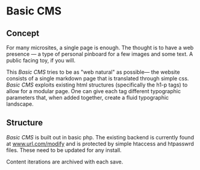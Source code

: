 # Basic CMS

## Concept

For many microsites, a single page is enough. The thought is to have a web presence — a type of personal pinboard for a few images and some text. A public facing toy, if you will.

This _Basic CMS_ tries to be as "web natural" as possible— the website consists of a single markdown page that is translated through simple css. _Basic CMS_ exploits existing html structures (specifically the h1-p tags) to allow for a modular page. One can give each tag different typographic parameters that, when added together, create a fluid typographic landscape.

## Structure

_Basic CMS_ is built out in basic php. The existing backend is currently found at www.url.com/modify and is protected by simple htaccess and htpasswrd files. These need to be updated for any install. 

Content iterations are archived with each save. 

